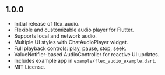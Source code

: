 ## 1.0.0

* Initial release of flex\_audio.
* Flexible and customizable audio player for Flutter.
* Supports local and network audio.
* Multiple UI styles with ChatAudioPlayer widget.
* Full playback controls: play, pause, stop, seek.
* ValueNotifier-based AudioController for reactive UI updates.
* Includes example app in `example/flex_audio_example.dart`.
* MIT License.

